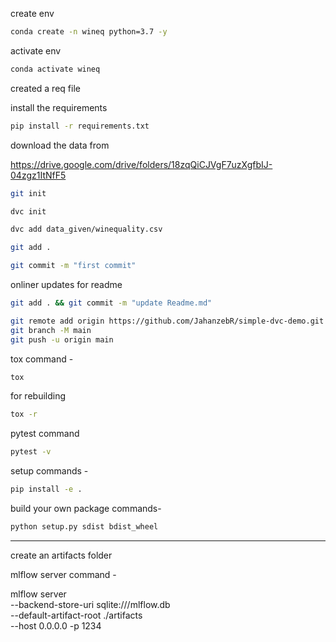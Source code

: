 create env

```bash
conda create -n wineq python=3.7 -y
```

activate env
```bash
conda activate wineq
```

created a req file

install the requirements

```bash
pip install -r requirements.txt
```
download the data from

https://drive.google.com/drive/folders/18zqQiCJVgF7uzXgfbIJ-04zgz1ItNfF5

```bash
git init
```

```bash
dvc init
```
```bash
dvc add data_given/winequality.csv
```
```bash
git add .
```
```bash
git commit -m "first commit"
```


onliner updates for readme
```bash
git add . && git commit -m "update Readme.md"
```
```bash
git remote add origin https://github.com/JahanzebR/simple-dvc-demo.git
git branch -M main
git push -u origin main
```


tox command -
```bash
tox
```

for rebuilding
```bash
tox -r
```

pytest command
```bash
pytest -v
```

setup commands -
```bash
pip install -e .
```
build your own package commands-
```bash
python setup.py sdist bdist_wheel
```


---
create an artifacts folder


mlflow server command -

mlflow server \
    --backend-store-uri sqlite:///mlflow.db \
    --default-artifact-root ./artifacts \
    --host 0.0.0.0 -p 1234

